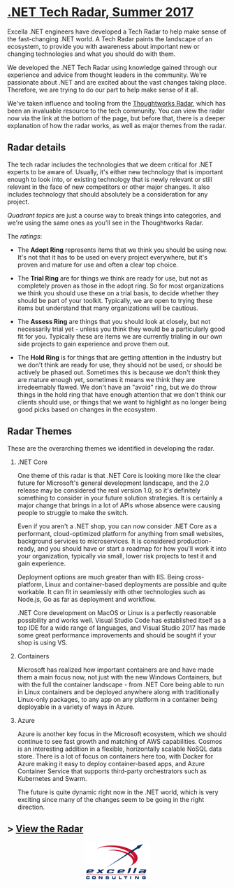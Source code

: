 # [.NET Tech Radar, Summer 2017](http://radar.excellalabs.com/?sheetId=https%3A%2F%2Fdocs.google.com%2Fspreadsheets%2Fd%2F1nodW2q6Is-A-Cw7h7d3drneVHuRMP-zhPYEU0o1_Qqg)

Excella .NET engineers have developed a Tech Radar to help make sense of the fast-changing .NET world. A Tech Radar paints the  landscape of an ecosystem, to provide you with awareness about important new or changing technologies and what you should do with them.

We developed the .NET Tech Radar using knowledge gained through our experience and advice from thought leaders in the community. We're passionate about .NET and are excited about the vast changes taking place. Therefore, we are trying to do our part to help make sense of it all.

We've taken influence and tooling from the [Thoughtworks Radar](https://www.thoughtworks.com/radar/faq), which has been an invaluable resource to the tech community. You can view the radar now via the link at the bottom of the page, but before that, there is a deeper explanation of how the radar works, as well as major themes from the radar. 

## Radar details

The tech radar includes the technologies that we deem critical for .NET experts to be aware of. Usually, it's either new technology that is important enough to look into, or existing technology that is newly relevant or still relevant in the face of new competitors or other major changes. It also includes technology that should absolutely be a consideration for any project.

*Quadrant topics* are just a course way to break things into categories, and we're using the same ones as you'll see in the Thoughtworks Radar.

The *ratings*:

- The **Adopt Ring** represents items that we think you should be using now. It's not that it has to be used on every project everywhere, but it's proven and mature for use and often a clear top choice.

- The **Trial Ring** are for things we think are ready for use, but not as completely proven as those in the adopt ring. So for most organizations we think you should use these on a trial basis, to decide whether they should be part of your toolkit. Typically, we are open to trying these items but understand that many organizations will be cautious.

- The **Assess Ring** are things that you should look at closely, but not necessarily trial yet - unless you think they would be a particularly good fit for you. Typically these are items we are currently trialing in our own side projects to gain experience and prove them out.

- The **Hold Ring** is for things that are getting attention in the industry but we don't think are ready for use, they should not be used, or should be actively be phased out. Sometimes this is because we don't think they are mature enough yet, sometimes it means we think they are irredeemably flawed. We don't have an "avoid" ring, but we do throw things in the hold ring that have enough attention that we don't think our clients should use, or things that we want to highlight as no longer being good picks based on changes in the ecosystem.

## Radar Themes

These are the overarching themes we identified in developing the radar.

1. .NET Core

    One theme of this radar is that .NET Core is looking more like the clear future for Microsoft's general development landscape, and the 2.0 release may be considered the real version 1.0, so it's definitely something to consider in your future solution strategies. It is certainly a major change that brings in a lot of APIs whose absence were causing people to struggle to make the switch.

    Even if you aren't a .NET shop, you can now consider .NET Core as a performant, cloud-optimized platform for anything from small websites, background services to microservices. It is considered production-ready, and you should have or start a roadmap for how you'll work it into your organization, typically via small, lower risk projects to test it and gain experience.

    Deployment options are much greater than with IIS. Being cross-platform, Linux and container-based deployments are possible and quite workable. It can fit in seamlessly with other technologies such as Node.js, Go as far as deployment and workflow.

    .NET Core development on MacOS or Linux is a perfectly reasonable possibility and works well. Visual Studio Code has established itself as a top IDE for a wide range of languages, and Visual Studio 2017 has made some great performance improvements and should be sought if your shop is using VS.

1. Containers

    Microsoft has realized how important containers are and have made them a main focus now, not just with the new Windows Containers, but with the full the container landscape - from .NET Core being able to run in Linux containers and be deployed anywhere along with traditionally Linux-only packages, to any app on any platform in a container being deployable in a variety of ways in Azure.

1. Azure

    Azure is another key focus in the Microsoft ecosystem, which we should continue to see fast growth and matching of AWS capabilities. Cosmos is an interesting addition in a flexible, horizontally scalable NoSQL data store. There is a lot of focus on containers here too, with Docker for Azure making it easy to deploy container-based apps, and Azure Container Service that supports third-party orchestrators such as Kubernetes and Swarm. 

    The future is quite dynamic right now in the .NET world, which is very exciting since many of the changes seem to be going in the right direction.

## > [View the Radar](http://radar.excellalabs.com/?sheetId=https%3A%2F%2Fdocs.google.com%2Fspreadsheets%2Fd%2F1nodW2q6Is-A-Cw7h7d3drneVHuRMP-zhPYEU0o1_Qqg)

<p style="text-align:center"><a href="https://slides.com/wynvandevanter/excella-tech-radars"><img style="width:150px" src="Excella_Logo_Color.png" alt="Excella" /></a></p>
